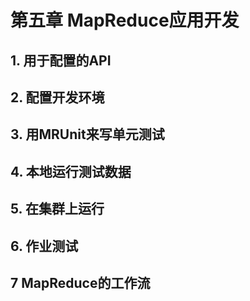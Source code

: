 第五章 MapReduce应用开发
===================

## 1. 用于配置的API



## 2. 配置开发环境


## 3. 用MRUnit来写单元测试


## 4. 本地运行测试数据


## 5. 在集群上运行


## 6. 作业测试


## 7 MapReduce的工作流


